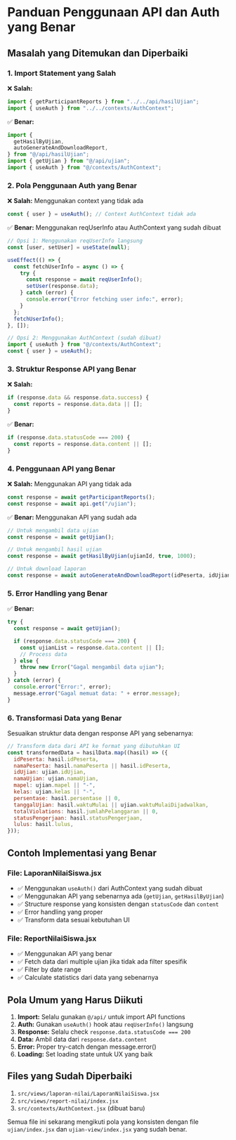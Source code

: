 # Panduan Penggunaan API dan Auth yang Benar

## Masalah yang Ditemukan dan Diperbaiki

### 1. **Import Statement yang Salah**

❌ **Salah:**

```javascript
import { getParticipantReports } from "../../api/hasilUjian";
import { useAuth } from "../../contexts/AuthContext";
```

✅ **Benar:**

```javascript
import {
  getHasilByUjian,
  autoGenerateAndDownloadReport,
} from "@/api/hasilUjian";
import { getUjian } from "@/api/ujian";
import { useAuth } from "@/contexts/AuthContext";
```

### 2. **Pola Penggunaan Auth yang Benar**

❌ **Salah:** Menggunakan context yang tidak ada

```javascript
const { user } = useAuth(); // Context AuthContext tidak ada
```

✅ **Benar:** Menggunakan reqUserInfo atau AuthContext yang sudah dibuat

```javascript
// Opsi 1: Menggunakan reqUserInfo langsung
const [user, setUser] = useState(null);

useEffect(() => {
  const fetchUserInfo = async () => {
    try {
      const response = await reqUserInfo();
      setUser(response.data);
    } catch (error) {
      console.error("Error fetching user info:", error);
    }
  };
  fetchUserInfo();
}, []);

// Opsi 2: Menggunakan AuthContext (sudah dibuat)
import { useAuth } from "@/contexts/AuthContext";
const { user } = useAuth();
```

### 3. **Struktur Response API yang Benar**

❌ **Salah:**

```javascript
if (response.data && response.data.success) {
  const reports = response.data.data || [];
}
```

✅ **Benar:**

```javascript
if (response.data.statusCode === 200) {
  const reports = response.data.content || [];
}
```

### 4. **Penggunaan API yang Benar**

❌ **Salah:** Menggunakan API yang tidak ada

```javascript
const response = await getParticipantReports();
const response = await api.get("/ujian");
```

✅ **Benar:** Menggunakan API yang sudah ada

```javascript
// Untuk mengambil data ujian
const response = await getUjian();

// Untuk mengambil hasil ujian
const response = await getHasilByUjian(ujianId, true, 1000);

// Untuk download laporan
const response = await autoGenerateAndDownloadReport(idPeserta, idUjian);
```

### 5. **Error Handling yang Benar**

✅ **Benar:**

```javascript
try {
  const response = await getUjian();

  if (response.data.statusCode === 200) {
    const ujianList = response.data.content || [];
    // Process data
  } else {
    throw new Error("Gagal mengambil data ujian");
  }
} catch (error) {
  console.error("Error:", error);
  message.error("Gagal memuat data: " + error.message);
}
```

### 6. **Transformasi Data yang Benar**

Sesuaikan struktur data dengan response API yang sebenarnya:

```javascript
// Transform data dari API ke format yang dibutuhkan UI
const transformedData = hasilData.map((hasil) => ({
  idPeserta: hasil.idPeserta,
  namaPeserta: hasil.namaPeserta || hasil.idPeserta,
  idUjian: ujian.idUjian,
  namaUjian: ujian.namaUjian,
  mapel: ujian.mapel || "-",
  kelas: ujian.kelas || "-",
  persentase: hasil.persentase || 0,
  tanggalUjian: hasil.waktuMulai || ujian.waktuMulaiDijadwalkan,
  totalViolations: hasil.jumlahPelanggaran || 0,
  statusPengerjaan: hasil.statusPengerjaan,
  lulus: hasil.lulus,
}));
```

## Contoh Implementasi yang Benar

### File: LaporanNilaiSiswa.jsx

- ✅ Menggunakan `useAuth()` dari AuthContext yang sudah dibuat
- ✅ Menggunakan API yang sebenarnya ada (`getUjian`, `getHasilByUjian`)
- ✅ Structure response yang konsisten dengan `statusCode` dan `content`
- ✅ Error handling yang proper
- ✅ Transform data sesuai kebutuhan UI

### File: ReportNilaiSiswa.jsx

- ✅ Menggunakan API yang benar
- ✅ Fetch data dari multiple ujian jika tidak ada filter spesifik
- ✅ Filter by date range
- ✅ Calculate statistics dari data yang sebenarnya

## Pola Umum yang Harus Diikuti

1. **Import:** Selalu gunakan `@/api/` untuk import API functions
2. **Auth:** Gunakan `useAuth()` hook atau `reqUserInfo()` langsung
3. **Response:** Selalu check `response.data.statusCode === 200`
4. **Data:** Ambil data dari `response.data.content`
5. **Error:** Proper try-catch dengan message.error()
6. **Loading:** Set loading state untuk UX yang baik

## Files yang Sudah Diperbaiki

1. `src/views/laporan-nilai/LaporanNilaiSiswa.jsx`
2. `src/views/report-nilai/index.jsx`
3. `src/contexts/AuthContext.jsx` (dibuat baru)

Semua file ini sekarang mengikuti pola yang konsisten dengan file `ujian/index.jsx` dan `ujian-view/index.jsx` yang sudah benar.
